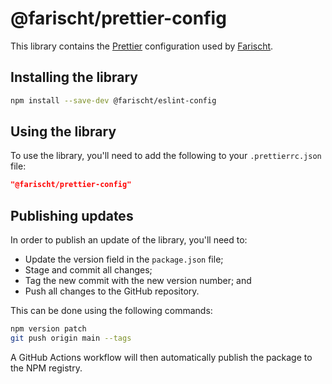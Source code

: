 # @farischt/prettier-config

This library contains the [Prettier](https://prettier.io/) configuration used by [Farischt](https://faris.chtatou.org).

## Installing the library

```bash
npm install --save-dev @farischt/eslint-config
```

## Using the library

To use the library, you'll need to add the following to your `.prettierrc.json` file:

```json
"@farischt/prettier-config"
```

## Publishing updates

In order to publish an update of the library, you'll need to:

- Update the version field in the `package.json` file;
- Stage and commit all changes;
- Tag the new commit with the new version number; and
- Push all changes to the GitHub repository.

This can be done using the following commands:

```bash
npm version patch
git push origin main --tags
```

A GitHub Actions workflow will then automatically publish the package to the NPM registry.
